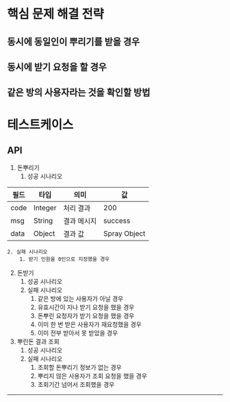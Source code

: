 # 핵심 문제 해결 전략
## 동시에 동일인이 뿌리기를 받을 경우 
## 동시에 받기 요청을 할 경우 
## 같은 방의 사용자라는 것을 확인할 방법

# 테스트케이스
## API 
1. 돈뿌리기 
    1. 성공 시나리오
    
 필드 | 타입 | 의미 | 값 
-----|---|----|--- 
code | Integer | 처리 결과 | 200 
msg | String | 결과 메시지 | success
data | Object | 결과 값 | Spray Object

    2. 실패 시나리오
        1. 받기 인원을 0인으로 지정했을 경우
        
2. 돈받기
    1. 성공 시나리오
    2. 실패 시나리오
        1. 같은 방에 있는 사용자가 아닐 경우
        2. 유효시간이 지나 받기 요청을 했을 경우
        3. 돈뿌린 요청자가 받기 요청을 했을 경우
        4. 이미 한 번 받은 사용자가 재요청했을 경우
        5. 이미 전부 받아서 못 받았을 경우
3. 뿌린돈 결과 조회
    1. 성공 시나리오
    2. 실패 시나리오
        1. 조회할 돈뿌리기 정보가 없는 경우
        2. 뿌리지 않은 사용자가 조회 요청을 했을 경우 
        3. 조회기간 넘어서 조회했을 경우
        
---

    
